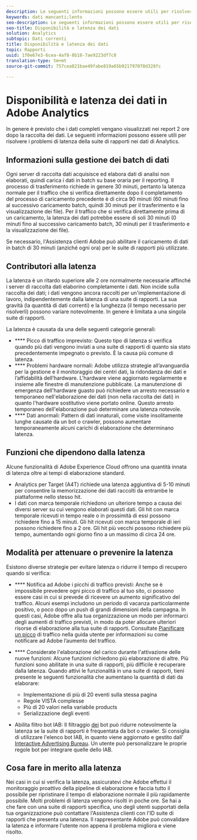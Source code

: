 ```yaml
---
description: Le seguenti informazioni possono essere utili per risolvere i problemi di latenza della suite di rapporti nei dati di Analytics.
keywords: dati mancanti;lento
seo-description: Le seguenti informazioni possono essere utili per risolvere i problemi di latenza della suite di rapporti nei dati di Analytics.
seo-title: Disponibilità e latenza dei dati
solution: Analytics
subtopic: Dati correnti
title: Disponibilità e latenza dei dati
topic: Rapporti
uuid: 1f0e67e3-6cea-4af8-8b18-7ae9223df7c8
translation-type: tm+mt
source-git-commit: 757cea821bae49fabe819a65b921797070d328fc

---
```



# Disponibilità e latenza dei dati in Adobe Analytics

In genere è previsto che i dati completi vengano visualizzati nei report 2 ore dopo la raccolta dei dati. Le seguenti informazioni possono essere utili per risolvere i problemi di latenza della suite di rapporti nei dati di Analytics.

## Informazioni sulla gestione dei batch di dati

Ogni server di raccolta dati acquisisce ed elabora dati di analisi non elaborati, quindi carica i dati in batch su base oraria per il reporting. Il processo di trasferimento richiede in genere 30 minuti, pertanto la latenza normale per il traffico che si verifica direttamente dopo il completamento del processo di caricamento precedente è di circa 90 minuti (60 minuti fino al successivo caricamento batch, quindi 30 minuti per il trasferimento e la visualizzazione dei file). Per il traffico che si verifica direttamente prima di un caricamento, la latenza dei dati potrebbe essere di soli 30 minuti (0 minuti fino al successivo caricamento batch, 30 minuti per il trasferimento e la visualizzazione dei file).

Se necessario, l'Assistenza clienti Adobe può abilitare il caricamento di dati in batch di 30 minuti (anziché ogni ora) per le suite di rapporti più utilizzate.

## Contributori alla latenza

La latenza è un ritardo superiore alle 2 ore normalmente necessarie affinché i server di raccolta dati elaborino completamente i dati. Non incide sulla raccolta dei dati; i dati vengono ancora raccolti per un'implementazione di lavoro, indipendentemente dalla latenza di una suite di rapporti. La sua gravità (la quantità di dati correnti) e la lunghezza (il tempo necessario per risolverli) possono variare notevolmente. In genere è limitata a una singola suite di rapporti.

La latenza è causata da una delle seguenti categorie generali:

* **** Picco di traffico imprevisto: Questo tipo di latenza si verifica quando più dati vengono inviati a una suite di rapporti di quanto sia stato precedentemente impegnato o previsto. È la causa più comune di latenza.
* **** Problemi hardware normali: Adobe utilizza strategie all’avanguardia per la gestione e il monitoraggio dei centri dati, la ridondanza dei dati e l’affidabilità dell’hardware. L'hardware viene aggiornato regolarmente e insieme alle finestre di manutenzione pubblicate. La manutenzione di emergenza dell'hardware guasto può richiedere un arresto necessario e temporaneo nell'elaborazione dei dati (non nella raccolta dei dati) in quanto l'hardware sostitutivo viene portato online. Questo arresto temporaneo dell'elaborazione può determinare una latenza notevole.
* **** Dati anormali: Pattern di dati innaturali, come visite insolitamente lunghe causate da un bot o crawler, possono aumentare temporaneamente alcuni carichi di elaborazione che determinano latenza.

## Funzioni che dipendono dalla latenza

Alcune funzionalità di Adobe Experience Cloud offrono una quantità innata di latenza oltre ai tempi di elaborazione standard.

* Analytics per Target (A4T) richiede una latenza aggiuntiva di 5-10 minuti per consentire la memorizzazione dei dati raccolti da entrambe le piattaforme nello stesso hit.
* I dati con marca temporale richiedono un ulteriore tempo a causa dei diversi server su cui vengono elaborati questi dati. Gli hit con marca temporale ricevuti in tempo reale o in prossimità di essi possono richiedere fino a 15 minuti. Gli hit ricevuti con marca temporale di ieri possono richiedere fino a 2 ore. Gli hit più vecchi possono richiedere più tempo, aumentando ogni giorno fino a un massimo di circa 24 ore.

## Modalità per attenuare o prevenire la latenza

Esistono diverse strategie per evitare latenza o ridurre il tempo di recupero quando si verifica:

* **** Notifica ad Adobe i picchi di traffico previsti: Anche se è impossibile prevedere ogni picco di traffico al tuo sito, ci possono essere casi in cui si prevede di ricevere un aumento significativo del traffico. Alcuni esempi includono un periodo di vacanza particolarmente positivo, o poco dopo un push di grandi dimensioni della campagna. In questi casi, Adobe offre alla tua organizzazione un modo per informarci degli aumenti di traffico previsti, in modo da poter allocare ulteriori risorse di elaborazione alla tua suite di rapporti. Consultate [Pianificare un picco](/help/admin/c-traffic-management/t-traffic-schedule-spike.md) di traffico nella guida utente per informazioni su come notificare ad Adobe l’aumento del traffico.
* **** Considerate l'elaborazione del carico durante l'attivazione delle nuove funzioni: Alcune funzioni richiedono più elaborazione di altre. Più funzioni sono abilitate in una suite di rapporti, più difficile è recuperare dalla latenza. Quando attivi le funzionalità in una suite di rapporti, tieni presente le seguenti funzionalità che aumentano la quantità di dati da elaborare:

   * Implementazione di più di 20 eventi sulla stessa pagina
   * Regole VISTA complesse
   * Più di 20 valori nella variabile products
   * Serializzazione degli eventi

* Abilita filtro bot IAB: Il filtraggio [dei](https://marketing.adobe.com/resources/help/en_US/admin/c_bot_rules.html) bot può ridurre notevolmente la latenza se la suite di rapporti è frequentata da bot o crawler. Si consiglia di utilizzare l'elenco bot IAB, in quanto viene aggiornato e gestito dall' [Interactive Advertising Bureau](https://www.iab.net/about_the_iab). Un utente può personalizzare le proprie regole bot per integrare quelle dello IAB.

## Cosa fare in merito alla latenza

Nei casi in cui si verifica la latenza, assicuratevi che Adobe effettui il monitoraggio proattivo della pipeline di elaborazione e faccia tutto il possibile per ripristinare il tempo di elaborazione normale il più rapidamente possibile. Molti problemi di latenza vengono risolti in poche ore. Se hai a che fare con una suite di rapporti specifica, uno degli utenti supportati della tua organizzazione può contattare l'Assistenza clienti con l'ID suite di rapporti che presenta una latenza. Il rappresentante Adobe può convalidare la latenza e informare l'utente non appena il problema migliora e viene risolto.
